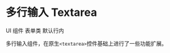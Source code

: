 # 多行输入 Textarea

<u-linear-layout gap="small">
    <u-label>UI 组件</u-label>
    <!-- <u-label>输入型</u-label> -->
    <u-label>表单类</u-label>
    <u-label>默认行内</u-label>
</u-linear-layout>

多行输入组件，在原生`<textarea>`控件基础上进行了一些功能扩展。

<u-h2-tabs router>
    <u-h2-tab title="基础示例" to="/components/u-textarea/examples"></u-h2-tab>
    <u-h2-tab v-if="NODE_ENV === 'development'" title="衍生应用" to="/components/u-textarea/advanced"></u-h2-tab>
    <u-h2-tab v-if="NODE_ENV === 'development'" title="详细用例" to="/components/u-textarea/cases"></u-h2-tab>
    <u-h2-tab title="API" to="/components/u-textarea/api"></u-h2-tab>
</u-h2-tabs>

<router-view></router-view>
